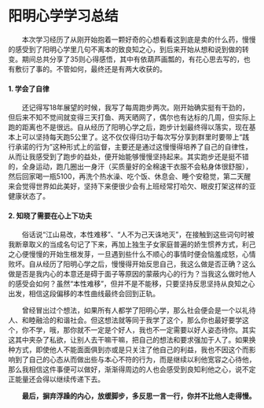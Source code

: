 阳明心学学习总结
===========================
&ensp;&ensp;&ensp;&ensp;本次学习经历了从刚开始抱着一颗好奇的心想看看这到底是卖的什么药，慢慢的感受到了阳明心学里几句不离本的致良知之心，到后来开始从想和说到做的转变。期间总共分享了35则心得感悟，其中有依葫芦画瓢的，有花心思去写的，也有敷衍了事的。不管如何，最终还是有两大收获的。
	
#### 1. 学会了自律
&ensp;&ensp;&ensp;&ensp;还记得写18年展望的时候，我写了每周跑步两次。刚开始确实挺有干劲的，但后来不知不觉间就变得三天打鱼、两天晒网了，偶尔也有达标的几周，但实际上跑的距离也不是很远。自从经历了阳明心学之后，跑步计划最终得以落实，现在基本上可以坚持每天跑5公里了。这不仅仅得归功于每次写分享到群里时要带上“践行承诺的行为”这种形式上的监督，主要还是通过这慢慢得培养了自己的自律性，从而让我感受到了跑步的益处，便开始能够慢慢坚持起来。其实跑步还是挺不错的，全身运动，跑几圈出一身汗（买质量好的全棉速干衣服不会粘身体很舒服），然后回家喝一瓶5100，再洗个热水澡、吃个饭、休息会、睡个安稳觉，第二天醒来会觉得世界如此美好，坚持下来便很少会有上班经常打哈欠、眼皮打架这样的亚健康状态了。
    
#### 2. 知晓了需要在心上下功夫
&ensp;&ensp;&ensp;&ensp;俗话说“江山易改，本性难移”、“人不为己天诛地灭”，在接触到这些词句时被我断章取义的当成名句记了下来，再加上独生子女家庭普遍的娇生惯养方式，利己之心便慢慢的开始生根发芽，一旦遇到些什么不顺心的事情时便会恼羞成怒，心情败坏。自从经历了阳明心学之后，慢慢得开始反思自己，我这么做是否正确？这么做是否是我内心的本意还是碍于面子等原因的蒙蔽内心的行为？当我这么做时他人的感受会如何？虽然“本性难移”，但并不是不能移，只要坚持反思坚持从良知之心出发，相信这段偏移的本性曲线最终会回到正轨。
	
&ensp;&ensp;&ensp;&ensp;曾经冒出过个想法，如果所有人都学了阳明心学，那么社会便会是一个以礼待人、和睦融洽的和谐社会。但这想法就等同于我学了这个，那么你也最好要学这个，你不学，哦，那你就不一定是个好人，我也不一定需要以好人姿态待你。其实这其中夹杂了私欲，让别人去干嘛干嘛，把自己的想法和要求强加于人了。如果换种方式，即使他人不能面面俱到亦或是只关注了他自己的利益，我也不因这个而影响到了自己的心态从而做出些与本心不符的行为，而是继续以利他宽容之心待他，那么我相信这件事便可以做好，渐渐得周边的人也会感受到良知利他之心，说不定正能量还会得以继续传递下去。	

&ensp;&ensp;&ensp;&ensp;**最后，摒弃浮躁的内心，放缓脚步，多反思一言一行，你并不比他人走得慢。**
